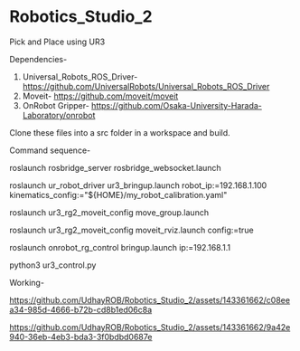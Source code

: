 # Robotics_Studio_2
Pick and Place using UR3

Dependencies-
1. Universal_Robots_ROS_Driver- https://github.com/UniversalRobots/Universal_Robots_ROS_Driver
2. Moveit- https://github.com/moveit/moveit
3. OnRobot Gripper- https://github.com/Osaka-University-Harada-Laboratory/onrobot

Clone these files into a src folder in a workspace and build.

Command sequence-
 
roslaunch rosbridge_server rosbridge_websocket.launch
 
roslaunch ur_robot_driver ur3_bringup.launch robot_ip:=192.168.1.100 kinematics_config:="${HOME}/my_robot_calibration.yaml"
 
roslaunch ur3_rg2_moveit_config move_group.launch
 
roslaunch ur3_rg2_moveit_config moveit_rviz.launch config:=true
 
roslaunch onrobot_rg_control bringup.launch ip:=192.168.1.1
 
python3 ur3_control.py

Working- 


https://github.com/UdhayROB/Robotics_Studio_2/assets/143361662/c08eea34-985d-4666-b72b-cd8b1ed06c8a


https://github.com/UdhayROB/Robotics_Studio_2/assets/143361662/9a42e940-36eb-4eb3-bda3-3f0bdbd0687e

